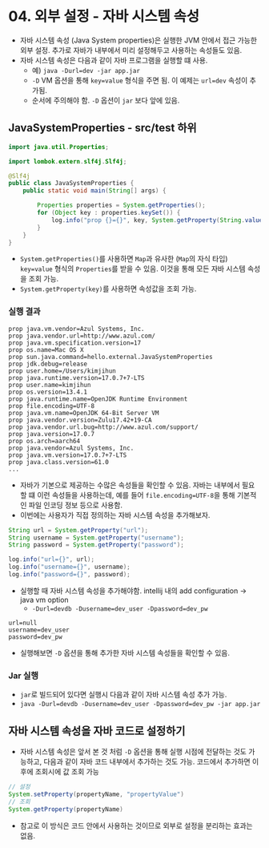 # 04. 외부 설정 - 자바 시스템 속성
- 자바 시스템 속성 (Java System properties)은 실행한 JVM 안에서 접근 가능한 외부 설정. 추가로 자바가 내부에서 미리 설정해두고
사용하는 속성들도 있음.
- 자바 시스템 속성은 다음과 같이 자바 프로그램을 실행할 떄 사용.
  - 예) `java -Durl=dev -jar app.jar`
  - `-D` VM 옵션을 통해 `key=value` 형식을 주면 됨. 이 예제는 `url=dev` 속성이 추가됨.
  - 순서에 주의해야 함. `-D` 옵션이 `jar` 보다 앞에 있음.

## JavaSystemProperties - src/test 하위
```java
import java.util.Properties;

import lombok.extern.slf4j.Slf4j;

@Slf4j
public class JavaSystemProperties {
	public static void main(String[] args) {

		Properties properties = System.getProperties();
		for (Object key : properties.keySet()) {
			log.info("prop {}={}", key, System.getProperty(String.valueOf(key)));
		}
	}
}
```
- `System.getProperties()`를 사용하면 `Map`과 유사한 (`Map`의 자식 타입) `key=value` 형식의 `Properties`를 받을 수
있음. 이것을 통해 모든 자바 시스템 속성을 조회 가능.
- `System.getProperty(key)`를 사용하면 속성값을 조회 가능.

### 실행 결과
```text
prop java.vm.vendor=Azul Systems, Inc.
prop java.vendor.url=http://www.azul.com/
prop java.vm.specification.version=17
prop os.name=Mac OS X
prop sun.java.command=hello.external.JavaSystemProperties
prop jdk.debug=release
prop user.home=/Users/kimjihun
prop java.runtime.version=17.0.7+7-LTS
prop user.name=kimjihun
prop os.version=13.4.1
prop java.runtime.name=OpenJDK Runtime Environment
prop file.encoding=UTF-8
prop java.vm.name=OpenJDK 64-Bit Server VM
prop java.vendor.version=Zulu17.42+19-CA
prop java.vendor.url.bug=http://www.azul.com/support/
prop java.version=17.0.7
prop os.arch=aarch64
prop java.vendor=Azul Systems, Inc.
prop java.vm.version=17.0.7+7-LTS
prop java.class.version=61.0
... 
```
- 자바가 기본으로 제공하는 수많은 속성들을 확인할 수 있음. 자바는 내부에서 필요할 떄 이런 속성들을 사용하는데, 예를 들어
`file.encoding=UTF-8`을 통해 기본적인 파일 인코딩 정보 등으로 사용함.
- 이번에는 사용자가 직접 정의하는 자바 시스템 속성을 추가해보자.
```java
String url = System.getProperty("url");
String username = System.getProperty("username");
String password = System.getProperty("password");

log.info("url={}", url);
log.info("username={}", username);
log.info("password={}", password);
```
- 실행할 때 자바 시스템 속성을 추가해야함. intellij 내의 add configuration -> java vm option
  - `-Durl=devdb -Dusername=dev_user -Dpassword=dev_pw`
```text
url=null
username=dev_user
password=dev_pw
```
- 실행해보면 `-D` 옵션을 통해 추가한 자바 시스템 속성들을 확인할 수 있음.

### Jar 실행
- `jar`로 빌드되어 있다면 실행시 다음과 같이 자바 시스템 속성 추가 가능.
- `java -Durl=devdb -Dusername=dev_user -Dpassword=dev_pw -jar app.jar`

## 자바 시스템 속성을 자바 코드로 설정하기
- 자바 시스템 속성은 앞서 본 것 처럼 `-D` 옵션을 통해 실행 시점에 전달하는 것도 가능하고, 다음과 같이 자바 코드 내부에서 추가하는 것도
가능. 코드에서 추가하면 이후에 조회시에 값 조회 가능
```java
// 설정
System.setProperty(propertyName, "propertyValue")
// 조회
System.getProperty(propertyName)
```
- 참고로 이 방식은 코드 안에서 사용하는 것이므로 외부로 설정을 분리하는 효과는 없음.
